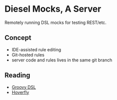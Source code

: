 # Diesel Mocks, A Server

Remotely running DSL mocks for testing REST/etc.

## Concept

- IDE-assisted rule editing
- Git-hosted rules
- server code and rules lives in the same git branch

## Reading

- [Groovy DSL](https://docs.groovy-lang.org/docs/latest/html/documentation/core-domain-specific-languages.html)
- [Hoverfly](https://specto.io/blog/2017/7/7/mocking-http-mockito-style/)